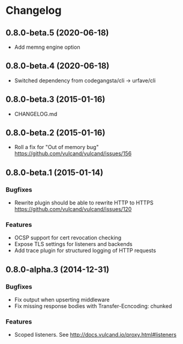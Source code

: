 # Changelog

## 0.8.0-beta.5 (2020-06-18)

* Add memng engine option

## 0.8.0-beta.4 (2020-06-18)

* Switched dependency from codegangsta/cli -> urfave/cli

## 0.8.0-beta.3 (2015-01-16)

* CHANGELOG.md

## 0.8.0-beta.2 (2015-01-16)

* Roll a fix for "Out of memory bug" https://github.com/vulcand/vulcand/issues/156

## 0.8.0-beta.1 (2015-01-14)

### Bugfixes

* Rewrite plugin should be able to rewrite HTTP to HTTPS https://github.com/vulcand/vulcand/issues/120

### Features

* OCSP support for cert revocation checking
* Expose TLS settings for listeners and backends
* Add trace plugin for structured logging of HTTP requests

## 0.8.0-alpha.3 (2014-12-31)

### Bugfixes

* Fix output when upserting middleware
* Fix missing response bodies with Transfer-Ecncoding: chunked

### Features

* Scoped listeners. See http://docs.vulcand.io/proxy.html#listeners
